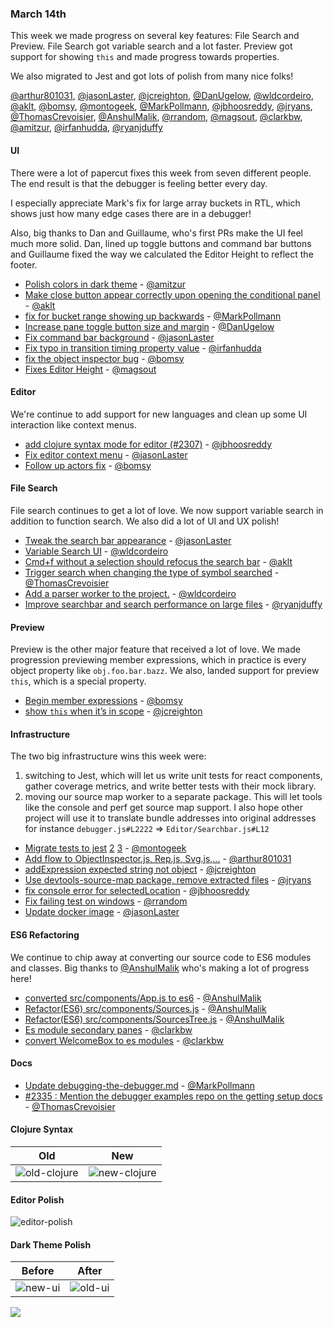 ### March 14th

This week we made progress on several key features: File Search and Preview.
File Search got variable search and a lot faster. Preview got support for showing `this` and made progress towards properties.

We also migrated to Jest and got lots of polish from many nice folks!

[@arthur801031], [@jasonLaster], [@jcreighton], [@DanUgelow], [@wldcordeiro], [@aklt], [@bomsy], [@montogeek], [@MarkPollmann], [@jbhoosreddy], [@jryans], [@ThomasCrevoisier], [@AnshulMalik], [@rrandom], [@magsout], [@clarkbw], [@amitzur], [@irfanhudda], [@ryanjduffy]

#### UI

There were a lot of papercut fixes this week from seven different people.
The end result is that the debugger is feeling better every day.

I especially appreciate Mark's fix for large array buckets in RTL, which shows just how many edge cases there are in a debugger!

Also, big thanks to Dan and Guillaume, who's first PRs make the UI feel much more solid. Dan, lined up toggle buttons and command bar buttons and Guillaume fixed the way we calculated the Editor Height to reflect the footer.

* [Polish colors in dark theme][pr-35] - [@amitzur]
* [Make close button appear correctly upon opening the conditional panel][pr-8] - [@aklt]
* [fix for bucket range showing up backwards][pr-17] - [@MarkPollmann]
* [Increase pane toggle button size and margin][pr-3] - [@DanUgelow]
* [Fix command bar background][pr-6] - [@jasonLaster]
* [Fix typo in transition timing property value][pr-37] - [@irfanhudda]
* [fix the object inspector bug][pr-19] - [@bomsy]
* [Fixes Editor Height][pr-28] - [@magsout]


#### Editor

We're continue to add support for new languages and clean up some UI interaction like context menus.

* [add clojure syntax mode for editor (#2307)][pr-14] - [@jbhoosreddy]
* [Fix editor context menu][pr-15] - [@jasonLaster]
* [Follow up actors fix][pr-16] - [@bomsy]


#### File Search

File search continues to get a lot of love. We now support variable search in addition
to function search. We also did a lot of UI and UX polish!

* [Tweak the search bar appearance][pr-7] - [@jasonLaster]
* [Variable Search UI][pr-4] - [@wldcordeiro]
* [Cmd+f without a selection should refocus the search bar][pr-10] - [@aklt]
* [Trigger search when changing the type of symbol searched][pr-22] - [@ThomasCrevoisier]
* [Add a parser worker to the project.][pr-27] - [@wldcordeiro]
* [Improve searchbar and search performance on large files][pr-38] - [@ryanjduffy]

#### Preview

Preview is the other major feature that received a lot of love. We made progression previewing member expressions, which in practice is every object property like `obj.foo.bar.bazz`. We also, landed support for preview `this`, which is a special property.

* [Begin member expressions][pr-9] - [@bomsy]
* [show `this` when it’s in scope][pr-18] - [@jcreighton]


#### Infrastructure

The two big infrastructure wins this week were:

1. switching to Jest, which will let us write unit tests for react components, gather coverage metrics, and write better tests with their mock library.
2. moving our source map worker to a separate package. This will let tools like the console and perf get source map support. I also hope other project will use it to translate bundle addresses into original addresses for instance `debugger.js#L2222` => `Editor/Searchbar.js#L12`

* [Migrate tests to jest][pr-11] [2][pr-30] [3][pr-20] - [@montogeek]
* [Add flow to ObjectInspector.js, Rep.js, Svg.js,...][pr-0] - [@arthur801031]
* [addExpression expected string not object][pr-2] - [@jcreighton]
* [Use devtools-source-map package, remove extracted files][pr-21] - [@jryans]
* [fix console error for selectedLocation][pr-24] - [@jbhoosreddy]
* [Fix failing test on windows][pr-25] - [@rrandom]
* [Update docker image][pr-29] - [@jasonLaster]

#### ES6 Refactoring

We continue to chip away at converting our source code to ES6 modules and classes. Big thanks to [@AnshulMalik] who's making a lot of progress here!

* [converted src/components/App.js to es6][pr-23] - [@AnshulMalik]
* [Refactor(ES6) src/components/Sources.js][pr-26] - [@AnshulMalik]
* [Refactor(ES6) src/components/SourcesTree.js][pr-31] - [@AnshulMalik]
* [Es module secondary panes][pr-32] - [@clarkbw]
* [convert WelcomeBox to es modules][pr-34] - [@clarkbw]

#### Docs

* [Update debugging-the-debugger.md][pr-13] - [@MarkPollmann]
* [#2335 : Mention the debugger examples repo on the getting setup docs][pr-33] - [@ThomasCrevoisier]


#### Clojure Syntax

|Old | New|
|-----|-----|
|![old-clojure]|![new-clojure]|

#### Editor Polish

![editor-polish]

#### Dark Theme Polish

|Before|After|
|---|--|
|![new-ui]|![old-ui]|

![](http://g.recordit.co/13KfTeqCFK.gif)


[old-clojure]:https://cloud.githubusercontent.com/assets/2481105/23819572/0d5333a2-05d6-11e7-8ba9-0ba5cdb89a3e.png
[new-clojure]:https://cloud.githubusercontent.com/assets/2481105/23818604/b623f2ca-05ca-11e7-8d99-12ad2f15a020.png

[old-ui]:https://cloud.githubusercontent.com/assets/254562/23834846/7995e376-0733-11e7-8172-9fc834147eb8.png
[new-ui]:https://cloud.githubusercontent.com/assets/254562/23834847/799a1982-0733-11e7-966f-99c64c66751f.png

[editor-polish]:https://cloud.githubusercontent.com/assets/254562/23680633/f0ad3ef6-0359-11e7-9241-96ff93ab079f.png

[pr-0]:https://github.com/firefox-devtools/debugger/pull/2295
[pr-1]:https://github.com/firefox-devtools/debugger/pull/2298
[pr-2]:https://github.com/firefox-devtools/debugger/pull/2303
[pr-3]:https://github.com/firefox-devtools/debugger/pull/2301
[pr-4]:https://github.com/firefox-devtools/debugger/pull/2251
[pr-5]:https://github.com/firefox-devtools/debugger/pull/2311
[pr-6]:https://github.com/firefox-devtools/debugger/pull/2308
[pr-7]:https://github.com/firefox-devtools/debugger/pull/2288
[pr-8]:https://github.com/firefox-devtools/debugger/pull/2314
[pr-9]:https://github.com/firefox-devtools/debugger/pull/2297
[pr-10]:https://github.com/firefox-devtools/debugger/pull/2247
[pr-11]:https://github.com/firefox-devtools/debugger/pull/2315
[pr-12]:https://github.com/firefox-devtools/debugger/pull/2322
[pr-13]:https://github.com/firefox-devtools/debugger/pull/2330
[pr-14]:https://github.com/firefox-devtools/debugger/pull/2313
[pr-15]:https://github.com/firefox-devtools/debugger/pull/2325
[pr-16]:https://github.com/firefox-devtools/debugger/pull/2338
[pr-17]:https://github.com/firefox-devtools/debugger/pull/2328
[pr-18]:https://github.com/firefox-devtools/debugger/pull/2340
[pr-19]:https://github.com/firefox-devtools/debugger/pull/2337
[pr-20]:https://github.com/firefox-devtools/debugger/pull/2320
[pr-21]:https://github.com/firefox-devtools/debugger/pull/2329
[pr-22]:https://github.com/firefox-devtools/debugger/pull/2346
[pr-23]:https://github.com/firefox-devtools/debugger/pull/2342
[pr-24]:https://github.com/firefox-devtools/debugger/pull/2334
[pr-25]:https://github.com/firefox-devtools/debugger/pull/2343
[pr-26]:https://github.com/firefox-devtools/debugger/pull/2345
[pr-27]:https://github.com/firefox-devtools/debugger/pull/2312
[pr-28]:https://github.com/firefox-devtools/debugger/pull/2331
[pr-29]:https://github.com/firefox-devtools/debugger/pull/2361
[pr-30]:https://github.com/firefox-devtools/debugger/pull/2354
[pr-31]:https://github.com/firefox-devtools/debugger/pull/2353
[pr-32]:https://github.com/firefox-devtools/debugger/pull/2352
[pr-33]:https://github.com/firefox-devtools/debugger/pull/2356
[pr-34]:https://github.com/firefox-devtools/debugger/pull/2348
[pr-35]:https://github.com/firefox-devtools/debugger/pull/2344
[pr-36]:https://github.com/firefox-devtools/debugger/pull/2360
[pr-37]:https://github.com/firefox-devtools/debugger/pull/2358
[pr-38]:https://github.com/firefox-devtools/debugger/pull/2332
[@arthur801031]:http://github.com/arthur801031
[@jasonLaster]:http://github.com/jasonLaster
[@jcreighton]:http://github.com/jcreighton
[@DanUgelow]:http://github.com/DanUgelow
[@wldcordeiro]:http://github.com/wldcordeiro
[@aklt]:http://github.com/aklt
[@bomsy]:http://github.com/bomsy
[@montogeek]:http://github.com/montogeek
[@MarkPollmann]:http://github.com/MarkPollmann
[@jbhoosreddy]:http://github.com/jbhoosreddy
[@jryans]:http://github.com/jryans
[@ThomasCrevoisier]:http://github.com/ThomasCrevoisier
[@AnshulMalik]:http://github.com/AnshulMalik
[@rrandom]:http://github.com/rrandom
[@magsout]:http://github.com/magsout
[@clarkbw]:http://github.com/clarkbw
[@amitzur]:http://github.com/amitzur
[@irfanhudda]:http://github.com/irfanhudda
[@ryanjduffy]:http://github.com/ryanjduffy
